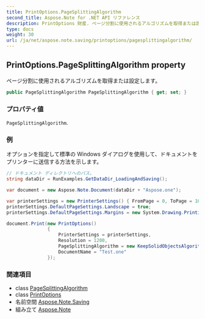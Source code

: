 ```yaml
---
title: PrintOptions.PageSplittingAlgorithm
second_title: Aspose.Note for .NET API リファレンス
description: PrintOptions 財産. ページ分割に使用されるアルゴリズムを取得または設定します
type: docs
weight: 30
url: /ja/net/aspose.note.saving/printoptions/pagesplittingalgorithm/
---
```

## PrintOptions.PageSplittingAlgorithm property

ページ分割に使用されるアルゴリズムを取得または設定します。

```csharp
public PageSplittingAlgorithm PageSplittingAlgorithm { get; set; }
```

### プロパティ値

`PageSplittingAlgorithm`.

### 例

オプションを指定して標準の Windows ダイアログを使用して、ドキュメントをプリンターに送信する方法を示します。

```csharp
// ドキュメント ディレクトリへのパス。
string dataDir = RunExamples.GetDataDir_LoadingAndSaving();

var document = new Aspose.Note.Document(dataDir + "Aspose.one");

var printerSettings = new PrinterSettings() { FromPage = 0, ToPage = 10 };
printerSettings.DefaultPageSettings.Landscape = true;
printerSettings.DefaultPageSettings.Margins = new System.Drawing.Printing.Margins(50, 50, 150, 50);

document.Print(new PrintOptions()
               {
                   PrinterSettings = printerSettings,
                   Resolution = 1200,
                   PageSplittingAlgorithm = new KeepSolidObjectsAlgorithm(),
                   DocumentName = "Test.one"
               });
```

### 関連項目

* class [PageSplittingAlgorithm](../../pagesplittingalgorithm/)
* class [PrintOptions](../)
* 名前空間 [Aspose.Note.Saving](../../printoptions/)
* 組み立て [Aspose.Note](../../../)



